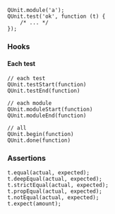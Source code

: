     QUnit.module('a');
    QUnit.test('ok', function (t) {
        /* ... */
    });

### Hooks

#### Each test

    // each test
    QUnit.testStart(function)
    QUnit.testEnd(function)

    // each module
    QUnit.moduleStart(function)
    QUnit.moduleEnd(function)

    // all
    QUnit.begin(function)
    QUnit.done(function)

### Assertions

    t.equal(actual, expected);
    t.deepEqual(actual, expected);
    t.strictEqual(actual, expected);
    t.propEqual(actual, expected);
    t.notEqual(actual, expected);
    t.expect(amount);
